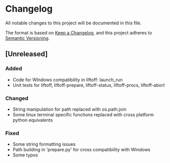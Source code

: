 # Changelog

All notable changes to this project will be documented in this file.

The format is based on [Keep a Changelog](https://keepachangelog.com/en/1.0.0/),
and this project adheres to [Semantic Versioning](https://semver.org/spec/v2.0.0.html).

## [Unreleased]

### Added

- Code for WIndows compatibility in liftoff: launch_run
- Unit tests for liftoff, liftoff-prepare, liftoff-status, liftoff-procs, liftoff-abort

### Changed

- String manipulation for path replaced with os.path.join
- Some linux terminal specific functions replaced with cross platform python equivalents

### Fixed

- Some string formatting issues
- Path building in 'prepare.py' for cross compatibility with Windows
- Some typos

<!-- ## [0.4.0] - 2023.11.xx -->
